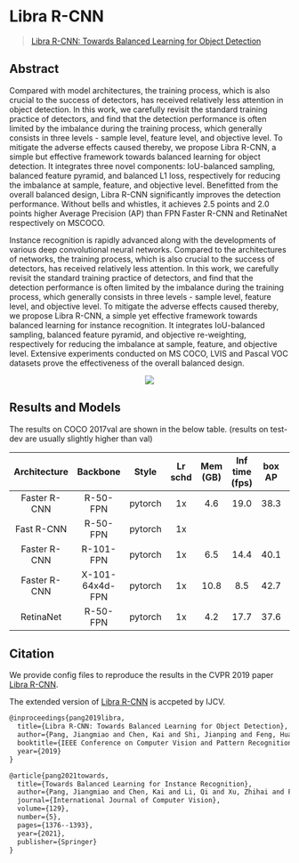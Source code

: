 # Libra R-CNN

> [Libra R-CNN: Towards Balanced Learning for Object Detection](https://arxiv.org/abs/1904.02701)

<!-- [ALGORITHM] -->

## Abstract

Compared with model architectures, the training process, which is also crucial to the success of detectors, has received relatively less attention in object detection. In this work, we carefully revisit the standard training practice of detectors, and find that the detection performance is often limited by the imbalance during the training process, which generally consists in three levels - sample level, feature level, and objective level. To mitigate the adverse effects caused thereby, we propose Libra R-CNN, a simple but effective framework towards balanced learning for object detection. It integrates three novel components: IoU-balanced sampling, balanced feature pyramid, and balanced L1 loss, respectively for reducing the imbalance at sample, feature, and objective level. Benefitted from the overall balanced design, Libra R-CNN significantly improves the detection performance. Without bells and whistles, it achieves 2.5 points and 2.0 points higher Average Precision (AP) than FPN Faster R-CNN and RetinaNet respectively on MSCOCO.

Instance recognition is rapidly advanced along with the developments of various deep convolutional neural networks. Compared to the architectures of networks, the training process, which is also crucial to the success of detectors, has received relatively less attention. In this work, we carefully revisit the standard training practice of detectors, and find that the detection performance is often limited by the imbalance during the training process, which generally consists in three levels - sample level, feature level, and objective level. To mitigate the adverse effects caused thereby, we propose Libra R-CNN, a simple yet effective framework towards balanced learning for instance recognition. It integrates IoU-balanced sampling, balanced feature pyramid, and objective re-weighting, respectively for reducing the imbalance at sample, feature, and objective level. Extensive experiments conducted on MS COCO, LVIS and Pascal VOC datasets prove the effectiveness of the overall balanced design.

<div align=center>
<img src="https://user-images.githubusercontent.com/40661020/143966392-2633684c-a67a-4269-b71b-afe945c67bcd.png"/>
</div>

## Results and Models

The results on COCO 2017val are shown in the below table. (results on test-dev are usually slightly higher than val)

| Architecture | Backbone        | Style   | Lr schd | Mem (GB) | Inf time (fps) | box AP | Config | Download |
|:------------:|:---------------:|:-------:|:-------:|:--------:|:--------------:|:------:|:------:|:--------:|
| Faster R-CNN | R-50-FPN        | pytorch | 1x      | 4.6      | 19.0           | 38.3   | [config](https://github.com/open-mmlab/mmdetection/tree/master/configs/libra_rcnn/libra_faster_rcnn_r50_fpn_1x_coco.py) | [model](https://download.openmmlab.com/mmdetection/v2.0/libra_rcnn/libra_faster_rcnn_r50_fpn_1x_coco/libra_faster_rcnn_r50_fpn_1x_coco_20200130-3afee3a9.pth) &#124; [log](https://download.openmmlab.com/mmdetection/v2.0/libra_rcnn/libra_faster_rcnn_r50_fpn_1x_coco/libra_faster_rcnn_r50_fpn_1x_coco_20200130_204655.log.json) |
| Fast R-CNN   | R-50-FPN        | pytorch | 1x      |          |                |        | |
| Faster R-CNN | R-101-FPN       | pytorch | 1x      | 6.5      | 14.4           | 40.1   | [config](https://github.com/open-mmlab/mmdetection/tree/master/configs/libra_rcnn/libra_faster_rcnn_r101_fpn_1x_coco.py) | [model](https://download.openmmlab.com/mmdetection/v2.0/libra_rcnn/libra_faster_rcnn_r101_fpn_1x_coco/libra_faster_rcnn_r101_fpn_1x_coco_20200203-8dba6a5a.pth) &#124; [log](https://download.openmmlab.com/mmdetection/v2.0/libra_rcnn/libra_faster_rcnn_r101_fpn_1x_coco/libra_faster_rcnn_r101_fpn_1x_coco_20200203_001405.log.json) |
| Faster R-CNN | X-101-64x4d-FPN | pytorch | 1x      | 10.8     | 8.5            | 42.7   | [config](https://github.com/open-mmlab/mmdetection/tree/master/configs/libra_rcnn/libra_faster_rcnn_x101_64x4d_fpn_1x_coco.py) | [model](https://download.openmmlab.com/mmdetection/v2.0/libra_rcnn/libra_faster_rcnn_x101_64x4d_fpn_1x_coco/libra_faster_rcnn_x101_64x4d_fpn_1x_coco_20200315-3a7d0488.pth) &#124; [log](https://download.openmmlab.com/mmdetection/v2.0/libra_rcnn/libra_faster_rcnn_x101_64x4d_fpn_1x_coco/libra_faster_rcnn_x101_64x4d_fpn_1x_coco_20200315_231625.log.json) |
| RetinaNet    | R-50-FPN        | pytorch | 1x      | 4.2      | 17.7           | 37.6   | [config](https://github.com/open-mmlab/mmdetection/tree/master/configs/libra_rcnn/libra_retinanet_r50_fpn_1x_coco.py) | [model](https://download.openmmlab.com/mmdetection/v2.0/libra_rcnn/libra_retinanet_r50_fpn_1x_coco/libra_retinanet_r50_fpn_1x_coco_20200205-804d94ce.pth) &#124; [log](https://download.openmmlab.com/mmdetection/v2.0/libra_rcnn/libra_retinanet_r50_fpn_1x_coco/libra_retinanet_r50_fpn_1x_coco_20200205_112757.log.json) |

## Citation

We provide config files to reproduce the results in the CVPR 2019 paper [Libra R-CNN](https://arxiv.org/pdf/1904.02701.pdf).

The extended version of [Libra R-CNN](https://arxiv.org/pdf/2108.10175.pdf) is accpeted by IJCV.

```latex
@inproceedings{pang2019libra,
  title={Libra R-CNN: Towards Balanced Learning for Object Detection},
  author={Pang, Jiangmiao and Chen, Kai and Shi, Jianping and Feng, Huajun and Ouyang, Wanli and Dahua Lin},
  booktitle={IEEE Conference on Computer Vision and Pattern Recognition},
  year={2019}
}

@article{pang2021towards,
  title={Towards Balanced Learning for Instance Recognition},
  author={Pang, Jiangmiao and Chen, Kai and Li, Qi and Xu, Zhihai and Feng, Huajun and Shi, Jianping and Ouyang, Wanli and Lin, Dahua},
  journal={International Journal of Computer Vision},
  volume={129},
  number={5},
  pages={1376--1393},
  year={2021},
  publisher={Springer}
}
```
